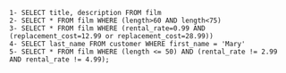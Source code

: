     1- SELECT title, description FROM film
    2- SELECT * FROM film WHERE (length>60 AND length<75)
    3- SELECT * FROM film WHERE (rental_rate=0.99 AND (replacement_cost=12.99 or replacement_cost=28.99))
    4- SELECT last_name FROM customer WHERE first_name = 'Mary'
    5- SELECT * FROM film WHERE (length <= 50) AND (rental_rate != 2.99 AND rental_rate != 4.99);
